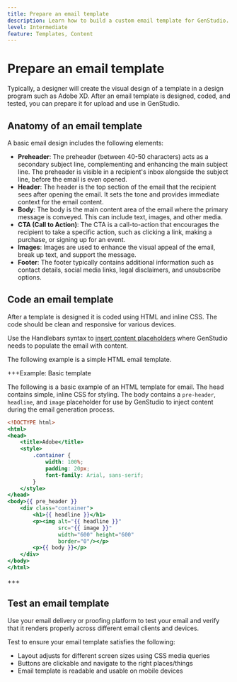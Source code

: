 ```yaml
---
title: Prepare an email template
description: Learn how to build a custom email template for GenStudio.
level: Intermediate
feature: Templates, Content
---
```


# Prepare an email template

Typically, a designer will create the visual design of a template in a design program such as Adobe XD. After an email template is designed, coded, and tested, you can prepare it for upload and use in GenStudio. 

## Anatomy of an email template

A basic email design includes the following elements: 

* **Preheader**: The preheader (between 40-50 characters) acts as a secondary subject line, complementing and enhancing the main subject line. The preheader is visible in a recipient's inbox alongside the subject line, before the email is even opened.  
* **Header**: The header is the top section of the email that the recipient sees after opening the email. It sets the tone and provides immediate context for the email content. 
* **Body**: The body is the main content area of the email where the primary message is conveyed. This can include text, images, and other media. 
* **CTA (Call to Action)**: The CTA is a call-to-action that encourages the recipient to take a specific action, such as clicking a link, making a purchase, or signing up for an event. 
* **Images**: Images are used to enhance the visual appeal of the email, break up text, and support the message. 
* **Footer**: The footer typically contains additional information such as contact details, social media links, legal disclaimers, and unsubscribe options. 

## Code an email template

After a template is designed it is coded using HTML and inline CSS. The code should be clean and responsive for various devices.

Use the Handlebars syntax to [insert content placeholders](/help/user-guide/content/customize-template.md#content-placeholders) where GenStudio needs to populate the email with content.

The following example is a simple HTML email template.

+++Example: Basic template

The following is a basic example of an HTML template for email. The head contains simple, inline CSS for styling. The body contains a `pre-header`, `headline`, and `image` placeholder for use by GenStudio to inject content during the email generation process.

```handlebars {line-numbers="true" highlight="13"}
<!DOCTYPE html>
<html>
<head>
    <title>Adobe</title>
    <style>
        .container {
            width: 100%;
            padding: 20px;
            font-family: Arial, sans-serif;
        }
    </style>
</head>
<body>{{ pre_header }}
    <div class="container">
        <h1>{{ headline }}</h1>
        <p><img alt="{{ headline }}"
                src="{{ image }}"
                width="600" height="600"
                border="0"/></p>
        <p>{{ body }}</p>
    </div>
</body>
</html>
```

+++

## Test an email template

Use your email delivery or proofing platform to test your email and verify that it renders properly across different email clients and devices.

Test to ensure your email template satisfies the following:

* Layout adjusts for different screen sizes using CSS media queries
* Buttons are clickable and navigate to the right places/things
* Email template is readable and usable on mobile devices
